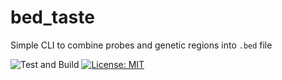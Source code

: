 # bed_taste

Simple CLI to combine probes and genetic regions into `.bed` file

![Test and Build](https://github.com/marrip/bed_taste/actions/workflows/main.yaml/badge.svg)
[![License: MIT](https://img.shields.io/badge/License-MIT-yellow.svg)](https://opensource.org/licenses/MIT)
